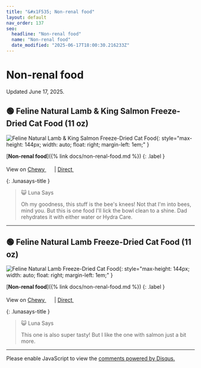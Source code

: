 ```yaml
---
title: "&#x1F535; Non-renal food"
layout: default
nav_order: 137
seo:
  headline: "Non-renal food"
  name: "Non-renal food"
  date_modified: "2025-06-17T18:00:30.216233Z"
---
```


# Non-renal food

Updated June 17, 2025.



## &#x1F7E2; Feline Natural Lamb & King Salmon Freeze-Dried Cat Food (11 oz)

![Feline Natural Lamb & King Salmon Freeze-Dried Cat Food](https://cdn.shopify.com/s/files/1/0709/8839/8889/products/1977-freeze-dried-lamb-king-salmon-feast-320g_1.png){: style="max-height: 144px; width: auto; float: right; margin-left: 1em;" }

[**Non-renal food**]({% link docs/non-renal-food.md %})
{: .label }

View on <a href="https://www.chewy.com/dp/149767" class="external" target="_blank">Chewy&nbsp;<svg width="18" height="18" viewBox="0 0 24 24"><use xlink:href="#svg-external-link"></use></svg></a> &#124; <a href="https://us.felinenatural.com/products/lamb-king-salmon-feast-freeze-dried-cat-food" class="external" target="_blank">Direct&nbsp;<svg width="18" height="18" viewBox="0 0 24 24"><use xlink:href="#svg-external-link"></use></svg></a>

{: .lunasays-title }
> &#x1F63A; Luna Says
>
> Oh my goodness, this stuff is the bee's knees! Not that I'm into bees, mind you. But this is one food I'll lick the bowl clean to a shine. Dad rehydrates it with either water or Hydra Care.

* * *



## &#x1F7E2; Feline Natural Lamb Freeze-Dried Cat Food (11 oz)

![Feline Natural Lamb Freeze-Dried Cat Food](https://cdn.shopify.com/s/files/1/0709/8839/8889/products/2485-freeze-dried-lamb-feast-320g_1.png){: style="max-height: 144px; width: auto; float: right; margin-left: 1em;" }

[**Non-renal food**]({% link docs/non-renal-food.md %})
{: .label }

View on <a href="https://www.chewy.com/dp/767462" class="external" target="_blank">Chewy&nbsp;<svg width="18" height="18" viewBox="0 0 24 24"><use xlink:href="#svg-external-link"></use></svg></a> &#124; <a href="https://us.felinenatural.com/products/lamb-feast-freeze-dried-cat-food" class="external" target="_blank">Direct&nbsp;<svg width="18" height="18" viewBox="0 0 24 24"><use xlink:href="#svg-external-link"></use></svg></a>

{: .lunasays-title }
> &#x1F63A; Luna Says
>
> This one is also super tasty! But I like the one with salmon just a bit more.

* * *

<div id="disqus_thread"></div>
<script>
    var disqus_config = function () {
      this.page.url = '{{ page.url | absolute_url }}';
      this.page.identifier = '{{ page.url | absolute_url }}';
    };
    (function() {
    var d = document, s = d.createElement('script');
    s.src = 'https://ckdcatsupplies.disqus.com/embed.js';
    s.setAttribute('data-timestamp', +new Date());
    (d.head || d.body).appendChild(s);
    })();
</script>
<noscript>Please enable JavaScript to view the <a href="https://disqus.com/?ref_noscript">comments powered by Disqus.</a></noscript>

<!-- Updated 2025-06-17 18:00:30.216233Z -->

